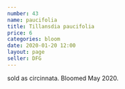 ```yaml
---
number: 43
name: paucifolia
title: Tillansdia paucifolia
price: 6
categories: bloom
date: 2020-01-20 12:00
layout: page
seller: DFG
---
```

sold as circinnata. Bloomed May 2020.
